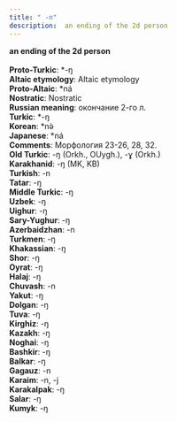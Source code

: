```yaml
---
title: " -n"
description:  an ending of the 2d person
---
```

<strong> an ending of the 2d person</strong><br><br>
<strong>Proto-Turkic</strong>:  *-ŋ<br>
<strong>Altaic etymology</strong>:  Altaic etymology<br>
<strong> Proto-Altaic</strong>:  *ná<br>
<strong>Nostratic</strong>:  Nostratic<br>
<strong>Russian meaning</strong>:  окончание 2-го л.<br>
<strong>Turkic</strong>:  *-ŋ<br>
<strong>Korean</strong>:  *nǝ̀<br>
<strong>Japanese</strong>:  *ná<br>
<strong>Comments</strong>:  Морфология 23-26, 28, 32.<br>
<strong>Old Turkic</strong>:  -ŋ (Orkh., OUygh.), -ɣ (Orkh.)<br>
<strong>Karakhanid</strong>:  -ŋ (MK, KB)<br>
<strong>Turkish</strong>:  -n<br>
<strong>Tatar</strong>:  -ŋ<br>
<strong>Middle Turkic</strong>:  -ŋ<br>
<strong>Uzbek</strong>:  -ŋ<br>
<strong>Uighur</strong>:  -ŋ<br>
<strong>Sary-Yughur</strong>:  -ŋ<br>
<strong>Azerbaidzhan</strong>:  -n<br>
<strong>Turkmen</strong>:  -ŋ<br>
<strong>Khakassian</strong>:  -ŋ<br>
<strong>Shor</strong>:  -ŋ<br>
<strong>Oyrat</strong>:  -ŋ<br>
<strong>Halaj</strong>:  -ŋ<br>
<strong>Chuvash</strong>:  -n<br>
<strong>Yakut</strong>:  -ŋ<br>
<strong>Dolgan</strong>:  -ŋ<br>
<strong>Tuva</strong>:  -ŋ<br>
<strong>Kirghiz</strong>:  -ŋ<br>
<strong>Kazakh</strong>:  -ŋ<br>
<strong>Noghai</strong>:  -ŋ<br>
<strong>Bashkir</strong>:  -ŋ<br>
<strong>Balkar</strong>:  -ŋ<br>
<strong>Gagauz</strong>:  -n<br>
<strong>Karaim</strong>:  -n, -j<br>
<strong>Karakalpak</strong>:  -ŋ<br>
<strong>Salar</strong>:  -ŋ<br>
<strong>Kumyk</strong>:  -ŋ<br>


